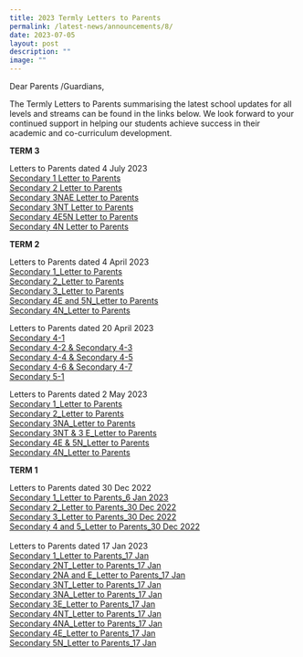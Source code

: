 ```yaml
---
title: 2023 Termly Letters to Parents
permalink: /latest-news/announcements/8/
date: 2023-07-05
layout: post
description: ""
image: ""
---
```

Dear Parents /Guardians,

The Termly Letters to Parents summarising the latest school updates for all levels and streams can be found in the links below. We look forward to your continued support in helping our students achieve success in their academic and co-curriculum development.

**TERM 3**

Letters to Parents dated 4 July 2023
<br>
[Secondary 1 Letter to Parents](/files/2023%20Termly%20Letter%20to%20Parents/Term%203/sec%201%20level%20letter4%20july.pdf)<br>
[Secondary 2 Letter to Parents](/files/2023%20Termly%20Letter%20to%20Parents/Term%203/sec%202%20level%20letter4%20july.pdf)<br>
[Secondary 3NAE Letter to Parents](/files/2023%20Termly%20Letter%20to%20Parents/Term%203/sec%203nae%20level%20letter4%20july.pdf)<br>
[Secondary 3NT Letter to Parents](/files/2023%20Termly%20Letter%20to%20Parents/Term%203/sec%203nt%20level%20letter4%20july.pdf)<br>
[Secondary 4E5N Letter to Parents](/files/2023%20Termly%20Letter%20to%20Parents/Term%203/sec%204e5n%20level%20letter4%20july.pdf)<br>
[Secondary 4N Letter to Parents](/files/2023%20Termly%20Letter%20to%20Parents/Term%203/sec%204n%20level%20letter4%20july.pdf)<br>

**TERM 2**

Letters to Parents dated 4 April 2023<br>
[Secondary 1_Letter to Parents](/files/2023%20Termly%20Letter%20to%20Parents/Term%202/4%20apr%20level%20letter%20(sec%201).pdf)<br>
[Secondary 2_Letter to Parents](/files/2023%20Termly%20Letter%20to%20Parents/Term%202/4%20apr%20level%20letter%20(sec%202).pdf)<br>
[Secondary 3_Letter to Parents](/files/2023%20Termly%20Letter%20to%20Parents/Term%202/4%20apr%20level%20letter%20(sec%203).pdf)<br>
[Secondary 4E and 5N_Letter to Parents](/files/2023%20Termly%20Letter%20to%20Parents/Term%202/4%20apr%20level%20letter%20(sec%204e5n).pdf)<br>
[Secondary 4N_Letter to Parents](/files/2023%20Termly%20Letter%20to%20Parents/Term%202/4%20apr%20level%20letter%20(sec%204n).pdf)<br>

Letters to Parents dated 20 April 2023<br>
[Secondary 4-1](/files/2023%20Termly%20Letter%20to%20Parents/Term%202/20%20apr%20level%20letter%20(sec%2041).pdf)<br>
[Secondary 4-2 &amp; Secondary 4-3](/files/2023%20Termly%20Letter%20to%20Parents/Term%202/20%20apr%20level%20letter%20(sec%2042%20and%2043).pdf)<br>
[Secondary 4-4 &amp; Secondary 4-5](/files/2023%20Termly%20Letter%20to%20Parents/Term%202/20%20apr%20level%20letter%20(sec%2044%20and%2045).pdf)<br>
[Secondary 4-6 &amp; Secondary 4-7](/files/2023%20Termly%20Letter%20to%20Parents/Term%202/20%20apr%20level%20letter%20(sec%2046%20and%2047).pdf)<br>
[Secondary 5-1](/files/2023%20Termly%20Letter%20to%20Parents/Term%202/20%20apr%20level%20letter%20(sec%2051).pdf)<br>

Letters to Parents dated 2 May 2023<br>
[Secondary 1_Letter to Parents](/files/2023%20Termly%20Letter%20to%20Parents/Term%202/2%20may%20level%20letter%20(sec%201).pdf)<br>
[Secondary 2_Letter to Parents](/files/2023%20Termly%20Letter%20to%20Parents/Term%202/2%20may%20level%20letter%20(sec%202).pdf)<br>
[Secondary 3NA_Letter to Parents](/files/2023%20Termly%20Letter%20to%20Parents/Term%202/2%20may%20level%20letter%20(sec%203na).pdf)<br>
[Secondary 3NT &amp; 3 E_Letter to Parents](/files/2023%20Termly%20Letter%20to%20Parents/Term%202/2%20may%20level%20letter%20(sec%203nt,%20exp).pdf)<br>
[Secondary 4E &amp; 5N_Letter to Parents](/files/2023%20Termly%20Letter%20to%20Parents/Term%202/2%20may%20level%20letter%20(sec%204e5n).pdf)<br>
[Secondary 4N_Letter to Parents](/files/2023%20Termly%20Letter%20to%20Parents/Term%202/2%20may%20level%20letter%20(sec%204n).pdf)<br>


**TERM 1**

Letters to Parents dated 30 Dec 2022<br>
<a href="/files/2023%20Termly%20Letter%20to%20Parents/Sec%201_Letter%20to%20Parents_6%20Jan%202023.pdf">Secondary 1_Letter to Parents_6 Jan 2023</a><br>
<a href="/files/2023%20Termly%20Letter%20to%20Parents/Sec%202_Letter%20to%20Parents_30%20Dec%202022.pdf">Secondary 2_Letter to Parents_30 Dec 2022</a><br>
<a href="/files/2023%20Termly%20Letter%20to%20Parents/Sec%203_Letter%20to%20Parents_30%20Dec%202022.pdf">Secondary 3_Letter to Parents_30 Dec 2022</a><br>
<a href="/files/2023%20Termly%20Letter%20to%20Parents/Sec%204%20and%205_Letter%20to%20Parents_30%20Dec%202022.pdf">Secondary 4 and 5_Letter to Parents_30 Dec 2022</a><br>
<br>
Letters to Parents dated 17 Jan 2023<br>
<a href="/files/2023%20Termly%20Letter%20to%20Parents/17%20Jan%20Level%20letter%20Sec%201%202023.pdf">Secondary 1_Letter to Parents_17 Jan</a><br>
<a href="/files/2023%20Termly%20Letter%20to%20Parents/17%20Jan%20Level%20letter%202NT%202023.pdf">Secondary 2NT_Letter to Parents_17 Jan</a><br>
<a href="/files/2023%20Termly%20Letter%20to%20Parents/17%20Jan%20Level%20letter%202NA%20and%20E%202023.pdf">Secondary 2NA and E_Letter to Parents_17 Jan</a><br>
<a href="/files/2023%20Termly%20Letter%20to%20Parents/17%20Jan%20Level%20letter%20Sec%203NT%202023.pdf">Secondary 3NT_Letter to Parents_17 Jan</a><br>
<a href="/files/2023%20Termly%20Letter%20to%20Parents/17%20Jan%20Level%20letter%20Sec%203NA%202023.pdf">Secondary 3NA_Letter to Parents_17 Jan</a><br>
<a href="/files/2023%20Termly%20Letter%20to%20Parents/17%20Jan%20Level%20letter%20Sec%203E%202023.pdf">Secondary 3E_Letter to Parents_17 Jan</a><br>
<a href="/files/2023%20Termly%20Letter%20to%20Parents/17%20Jan%20Level%20letter%20Sec%204NT%202023.pdf">Secondary 4NT_Letter to Parents_17 Jan</a><br>
<a href="/files/2023%20Termly%20Letter%20to%20Parents/17%20Jan%20Level%20letter%20Sec%203NA%202023.pdf">Secondary 4NA_Letter to Parents_17 Jan</a><br>
<a href="/files/2023%20Termly%20Letter%20to%20Parents/17%20Jan%20Level%20letter%20Sec%204E%202023.pdf">Secondary 4E_Letter to Parents_17 Jan</a><br>
<a href="/files/2023%20Termly%20Letter%20to%20Parents/17%20Jan%20Level%20letter%20Sec%205N%202023.pdf">Secondary 5N_Letter to Parents_17 Jan</a>
